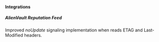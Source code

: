 #### Integrations
##### AlienVault Reputation Feed
Improved *noUpdate* signaling implementation when reads ETAG and Last-Modified headers.
